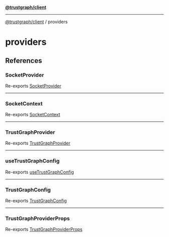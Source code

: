 [**@trustgraph/client**](../README.md)

***

[@trustgraph/client](../README.md) / providers

# providers

## References

### SocketProvider

Re-exports [SocketProvider](../index/variables/SocketProvider.md)

***

### SocketContext

Re-exports [SocketContext](../index/variables/SocketContext.md)

***

### TrustGraphProvider

Re-exports [TrustGraphProvider](../index/variables/TrustGraphProvider.md)

***

### useTrustGraphConfig

Re-exports [useTrustGraphConfig](../index/functions/useTrustGraphConfig.md)

***

### TrustGraphConfig

Re-exports [TrustGraphConfig](../index/interfaces/TrustGraphConfig.md)

***

### TrustGraphProviderProps

Re-exports [TrustGraphProviderProps](../index/interfaces/TrustGraphProviderProps.md)
